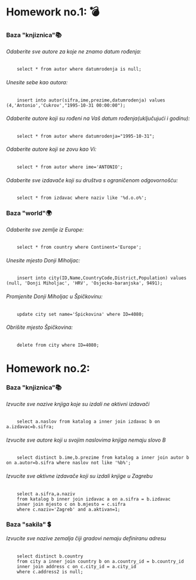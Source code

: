 # Homework no.1: :bomb:

### Baza "knjiznica":books:
###### Odaberite sve autore za koje ne znamo datum rođenja:
        select * from autor where datumrodenja is null;
###### Unesite sebe kao autora:
        insert into autor(sifra,ime,prezime,datumrodenja) values (4,'Antonio','Cukrov',"1995-10-31 00:00:00");
###### Odaberite autore koji su rođeni na Vaš datum rođenja(uključujući i godinu):
        select * from autor where datumrodenja="1995-10-31";
###### Odaberite autore koji se zovu kao Vi:
        select * from autor where ime='ANTONIO';
###### Odaberite sve izdavače koji su društva s ograničenom odgovornošću:
        select * from izdavac where naziv like '%d.o.o%';

### Baza "world":earth_africa:
###### Odaberite sve zemlje iz Europe:
        select * from country where Continent='Europe';
###### Unesite mjesto Donji Miholjac:
        insert into city(ID,Name,CountryCode,District,Population) values (null, 'Donji Miholjac', 'HRV', 'Osjecko-baranjska', 9491);
###### Promjenite Donji Miholjac u Špičkovinu:
        update city set name='Špickovina' where ID=4080;
###### Obrišite mjesto Špičkovina:
        delete from city where ID=4080;

# Homework no.2: 

### Baza "knjiznica":books:
###### Izvucite sve nazive knjiga koje su izdali ne aktivni izdavači
        select a.naslov from katalog a inner join izdavac b on a.izdavac=b.sifra;
###### Izvucite sve autore koji u svojim naslovima knjiga nemaju slovo B
        select distinct b.ime,b.prezime from katalog a inner join autor b on a.autor=b.sifra where naslov not like '%b%';
###### Izvucite sve aktivne izdavače koji su izdali knjige u Zagrebu
        select a.sifra,a.naziv
        from katalog b inner join izdavac a on a.sifra = b.izdavac 
        inner join mjesto c on b.mjesto = c.sifra 
        where c.naziv='Zagreb' and a.aktivan=1;



### Baza "sakila" :heavy_dollar_sign:
###### Izvucite sve nazive zemalja čiji gradovi nemaju definiranu adresu 
        select distinct b.country 
        from city a inner join country b on a.country_id = b.country_id
        inner join address c on c.city_id = a.city_id
        where c.address2 is null;
        